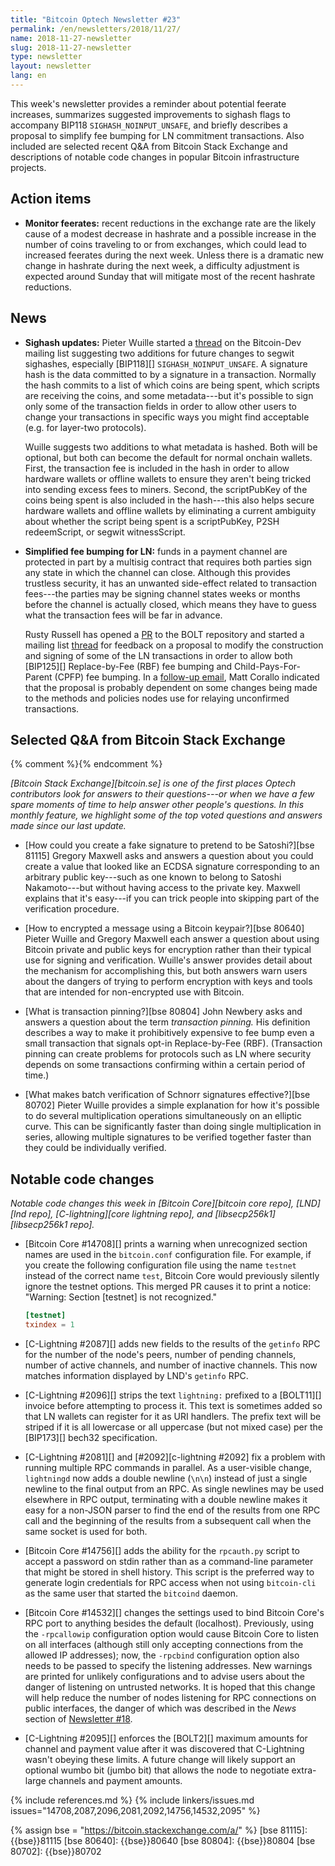 ```yaml
---
title: "Bitcoin Optech Newsletter #23"
permalink: /en/newsletters/2018/11/27/
name: 2018-11-27-newsletter
slug: 2018-11-27-newsletter
type: newsletter
layout: newsletter
lang: en
---
```

This week's newsletter provides a reminder about potential feerate
increases, summarizes suggested improvements to sighash flags to
accompany BIP118 `SIGHASH_NOINPUT_UNSAFE`, and briefly describes a
proposal to simplify fee bumping for LN commitment transactions.  Also
included are selected recent Q&A from Bitcoin Stack Exchange and
descriptions of notable code changes in popular Bitcoin infrastructure
projects.

## Action items

- **Monitor feerates:** recent reductions in the exchange rate are the likely cause of
  a modest decrease in hashrate and a possible increase in the number
  of coins traveling to or from exchanges, which could lead to increased
  feerates during the next week.  Unless there is a dramatic new change
  in hashrate during the next week, a difficulty adjustment is expected
  around Sunday that will mitigate most of the recent hashrate reductions.

## News

- **Sighash updates:** Pieter Wuille started a [thread][wuille sighash]
  on the Bitcoin-Dev mailing list suggesting two additions for future
  changes to segwit sighashes, especially [BIP118][]
  `SIGHASH_NOINPUT_UNSAFE`.  A signature hash is the data committed to
  by a signature in a transaction. Normally the hash commits to a list
  of which coins are being spent, which scripts are receiving the coins,
  and some metadata---but it's possible to sign only some of the
  transaction fields in order to allow other users to change your
  transactions in specific ways you might find acceptable (e.g. for
  layer-two protocols).

  Wuille suggests two additions to what metadata is hashed.  Both will
  be optional, but both can become the default for normal onchain
  wallets.  First, the transaction fee is included in the hash in
  order to allow hardware wallets or offline wallets to ensure they
  aren't being tricked into sending excess fees to miners.
  Second, the scriptPubKey of the coins being spent is also included
  in the hash---this also helps secure hardware wallets and offline
  wallets by eliminating a current ambiguity about whether the script
  being spent is a scriptPubKey, P2SH redeemScript, or segwit
  witnessScript.

- **Simplified fee bumping for LN:** funds in a payment channel are
  protected in part by a multisig contract that requires both parties
  sign any state in which the channel can close.  Although this provides
  trustless security, it has an unwanted side-effect related to
  transaction fees---the parties may be signing channel states weeks or
  months before the channel is actually closed, which means they have to
  guess what the transaction fees will be far in advance.

  Rusty Russell has opened a [PR][simple commit PR] to the BOLT
  repository and started a mailing list [thread][simple commit thread]
  for feedback on a proposal to modify the construction and signing
  of some of the LN transactions in order to allow both [BIP125][]
  Replace-by-Fee (RBF) fee bumping and Child-Pays-For-Parent (CPFP)
  fee bumping.  In a [follow-up email][corallo simple commit], Matt
  Corallo indicated that the proposal is probably dependent on some
  changes being made to the methods and policies nodes use for
  relaying unconfirmed transactions.

## Selected Q&A from Bitcoin Stack Exchange

{% comment %}<!-- https://bitcoin.stackexchange.com/search?tab=votes&q=created%3a1m..%20is%3aanswer -->{% endcomment %}

*[Bitcoin Stack Exchange][bitcoin.se] is one of the first places Optech
contributors look for answers to their questions---or when we have a
few spare moments of time to help answer other people's questions.  In
this monthly feature, we highlight some of the top voted questions and
answers made since our last update.*

- [How could you create a fake signature to pretend to be Satoshi?][bse 81115]
  Gregory Maxwell asks and answers a question about
  you could create a value that looked like an ECDSA signature corresponding
  to an arbitrary public key---such as one known to belong to Satoshi
  Nakamoto---but without having access to the private key.  Maxwell
  explains that it's easy---if you can trick people into skipping part
  of the verification procedure.

- [How to encrypted a message using a Bitcoin keypair?][bse 80640]
  Pieter Wuille and Gregory Maxwell each answer a question about using
  Bitcoin private and public keys for encryption rather than their
  typical use for signing and verification.  Wuille's answer provides
  detail about the mechanism for accomplishing this, but both answers
  warn users about the dangers of trying to perform encryption with
  keys and tools that are intended for non-encrypted use with Bitcoin.

- [What is transaction pinning?][bse 80804] John Newbery asks and
  answers a question about the term *transaction pinning.*  His
  definition describes a way to make it prohibitively expensive to
  fee bump even a small transaction that signals opt-in Replace-by-Fee
  (RBF).  (Transaction pinning can create problems for protocols such as
  LN where security depends on some transactions confirming within a
  certain period of time.)

- [What makes batch verification of Schnorr signatures effective?][bse
  80702] Pieter Wuille provides a simple explanation for how it's
  possible to do several multiplication operations simultaneously on an
  elliptic curve.  This can be significantly faster than doing single
  multiplication in series, allowing multiple signatures to be verified
  together faster than they could be individually verified.

## Notable code changes

*Notable code changes this week in [Bitcoin Core][bitcoin core repo],
[LND][lnd repo], [C-lightning][core lightning repo], and [libsecp256k1][libsecp256k1
repo].*

- [Bitcoin Core #14708][] prints a warning when unrecognized section
  names are used in the `bitcoin.conf` configuration file.  For example,
  if you create the following configuration file using the name
  `testnet` instead of the correct name `test`, Bitcoin Core would
  previously silently ignore the testnet options.  This merged PR causes
  it to print a notice: "Warning: Section [testnet] is not recognized."

  ```toml
  [testnet]
  txindex = 1
  ```
- [C-Lightning #2087][] adds new fields to the results of the `getinfo` RPC for
  the number of the node's peers, number of pending channels, number of
  active channels, and number of inactive channels.  This now matches
  information displayed by LND's `getinfo` RPC.

- [C-Lightning #2096][] strips the text `lightning:` prefixed to a
  [BOLT11][] invoice before attempting to process it.  This text is
  sometimes added so that LN wallets can register for it as URI
  handlers.  The prefix text will be striped if it is all lowercase or
  all uppercase (but not mixed case) per the [BIP173][] bech32
  specification.

- [C-Lightning #2081][] and [#2092][c-lightning #2092]
  fix a problem with running multiple RPC commands in parallel.  As a
  user-visible change, `lightningd` now adds a double newline (`\n\n`)
  instead of just a single newline to the final output from an RPC.  As
  single newlines may be used elsewhere in RPC output, terminating with
  a double newline makes it easy for a non-JSON parser to find the end
  of the results from one RPC call and the beginning of the results from
  a subsequent call when the same socket is used for both.

- [Bitcoin Core #14756][] adds the ability for the `rpcauth.py` script to
  accept a password on stdin rather than as a command-line parameter
  that might be stored in shell history.  This script is the preferred
  way to generate login credentials for RPC access when not using
  `bitcoin-cli` as the same user that started the `bitcoind` daemon.

- [Bitcoin Core #14532][] changes the settings used to bind Bitcoin
  Core's RPC port to anything besides the default (localhost).
  Previously, using the `-rpcallowip` configuration option would cause
  Bitcoin Core to listen on all interfaces (although still only
  accepting connections from the allowed IP addresses); now, the
  `-rpcbind` configuration option also needs to be passed to specify the
  listening addresses.  New warnings are printed for unlikely
  configurations and to advise users about the danger of listening on
  untrusted networks.  It is hoped that this change will help reduce the
  number of nodes listening for RPC connections on public interfaces,
  the danger of which was described in the *News* section of [Newsletter
  #18][].

- [C-Lightning #2095][] enforces the [BOLT2][] maximum amounts for
  channel and payment value after it was discovered that C-Lightning wasn't
  obeying these limits.  A future change will likely support an optional
  wumbo bit (jumbo bit) that allows the node to negotiate extra-large
  channels and payment amounts.

{% include references.md %}
{% include linkers/issues.md issues="14708,2087,2096,2081,2092,14756,14532,2095" %}

{% assign bse = "https://bitcoin.stackexchange.com/a/" %}
[bse 81115]: {{bse}}81115
[bse 80640]: {{bse}}80640
[bse 80804]: {{bse}}80804
[bse 80702]: {{bse}}80702

[wuille sighash]: https://lists.linuxfoundation.org/pipermail/bitcoin-dev/2018-November/016488.html
[simple commit PR]: https://github.com/lightningnetwork/lightning-rfc/pull/513
[simple commit thread]: https://lists.linuxfoundation.org/pipermail/lightning-dev/2018-November/001643.html
[corallo simple commit]: https://lists.linuxfoundation.org/pipermail/lightning-dev/2018-November/001666.html
[newsletter #18]: /en/newsletters/2018/10/23/#over-1-100-listening-nodes-have-open-rpc-ports

